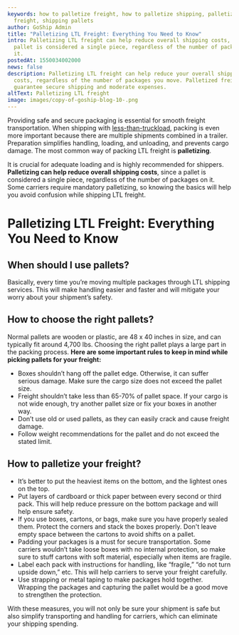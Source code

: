 ```yaml
---
keywords: how to palletize freight, how to palletize shipping, palletizing LTL
  freight, shipping pallets
author: GoShip Admin
title: "Palletizing LTL Freight: Everything You Need to Know"
intro: Palletizing LTL freight can help reduce overall shipping costs, since a
  pallet is considered a single piece, regardless of the number of packages on
  it.
postedAt: 1550034002000
news: false
description: Palletizing LTL freight can help reduce your overall shipping
  costs, regardless of the number of packages you move. Palletized freight will
  guarantee secure shipping and moderate expenses.
altText: Palletizing LTL freight
image: images/copy-of-goship-blog-10-.png
---
```

Providing safe and secure packaging is essential for smooth freight transportation. When shipping with [less-than-truckload](https://www.thebalancesmb.com/less-than-truckload-ltl-2221319), packing is even more important because there are multiple shipments combined in a trailer. Preparation simplifies handling, loading, and unloading, and prevents cargo damage. The most common way of packing LTL freight is **palletizing**.

It is crucial for adequate loading and is highly recommended for shippers. **Palletizing can help reduce overall shipping costs**, since a pallet is considered a single piece, regardless of the number of packages on it. Some carriers require mandatory palletizing, so knowing the basics will help you avoid confusion while shipping LTL freight.

# Palletizing LTL Freight: Everything You Need to Know

## **When should I use pallets?**

Basically, every time you’re moving multiple packages through LTL shipping services. This will make handling easier and faster and will mitigate your worry about your shipment’s safety.

## **How to choose the right pallets?**

Normal pallets are wooden or plastic, are 48 x 40 inches in size, and can typically fit around 4,700 lbs. Choosing the right pallet plays a large part in the packing process. **Here are some important rules to keep in mind while picking pallets for your freight:**

* Boxes shouldn’t hang off the pallet edge. Otherwise, it can suffer serious damage. Make sure the cargo size does not exceed the pallet size.
* Freight shouldn’t take less than 65-70% of pallet space. If your cargo is not wide enough, try another pallet size or fix your boxes in another way.
* Don’t use old or used pallets, as they can easily crack and cause freight damage.
* Follow weight recommendations for the pallet and do not exceed the stated limit.

## **How to palletize your freight?**

* It’s better to put the heaviest items on the bottom, and the lightest ones on the top.
* Put layers of cardboard or thick paper between every second or third pack. This will help reduce pressure on the bottom package and will help ensure safety.
* If you use boxes, cartons, or bags, make sure you have properly sealed them. Protect the corners and stack the boxes properly. Don't leave empty space between the cartons to avoid shifts on a pallet.
* Padding your packages is a must for secure transportation. Some carriers wouldn’t take loose boxes with no internal protection, so make sure to stuff cartons with soft material, especially when items are fragile.
* Label each pack with instructions for handling, like “fragile,” “do not turn upside down,” etc. This will help carriers to serve your freight carefully.
* Use strapping or metal taping to make packages hold together. Wrapping the packages and capturing the pallet would be a good move to strengthen the protection.

With these measures, you will not only be sure your shipment is safe but also simplify transporting and handling for carriers, which can eliminate your shipping spending.